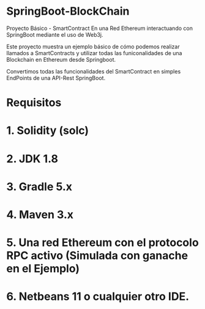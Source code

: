 # SpringBoot-BlockChain
Proyecto Básico - SmartContract En una Red Ethereum interactuando con SpringBoot mediante el uso de Web3j.


Este proyecto muestra un ejemplo básico de cómo podemos realizar llamados a SmartContracts y utilizar todas las funiconalidades de una Blockchain en Ethereum desde Springboot.

Convertimos todas las funcionalidades del SmartContract en simples EndPoints de una API-Rest SpringBoot.


# Requisitos

# 1. Solidity (solc)
# 2. JDK 1.8
# 3. Gradle 5.x
# 4. Maven 3.x
# 5. Una red Ethereum con el protocolo RPC activo (Simulada con ganache en el Ejemplo)
# 6. Netbeans 11 o cualquier otro IDE.


